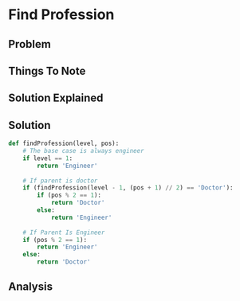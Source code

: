 # Find Profession

## Problem

## Things To Note

## Solution Explained

## Solution

```python
def findProfession(level, pos):
    # The base case is always engineer
    if level == 1:
        return 'Engineer'
        
    # If parent is doctor
    if (findProfession(level - 1, (pos + 1) // 2) == 'Doctor'): 
        if (pos % 2 == 1): 
            return 'Doctor'
        else: 
            return 'Engineer'
            
    # If Parent Is Engineer
    if (pos % 2 == 1): 
        return 'Engineer'
    else: 
        return 'Doctor'
```

## Analysis